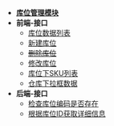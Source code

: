 - [**库位管理模块**](modules/aukey-warehouse-locator/main)
- **前端-接口**
    - [库位数据列表](modules/aukey-warehouse-locator/warehouse_locator_list)
    - [新建库位](modules/aukey-warehouse-locator/create_warehouse_locator)
    - [~~删除库位~~](modules/aukey-warehouse-locator/remove_warehouse_locator)
    - [修改库位](modules/aukey-warehouse-locator/update_warehouse_locator)
    - [库位下SKU列表](modules/aukey-warehouse-locator/warehouse_locator_sku_list)
    - [仓库下拉框数据](modules/aukey-warehouse-locator/warehouse_list)
- **后端-接口**
    - [检查库位编码是否存在](modules/aukey-warehouse-locator/warehouse_locator_code_exists)
    - [根据库位ID获取详细信息](modules/aukey-warehouse-locator/get_warehouse_locator_des_by_ids)

